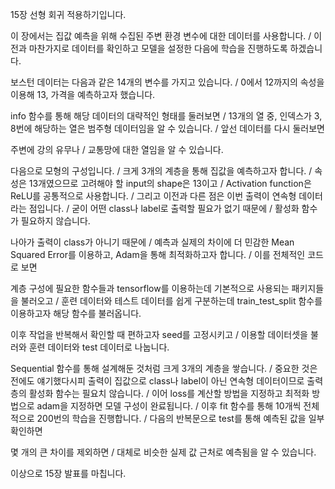 15장 선형 회귀 적용하기입니다.

이 장에서는 집값 예측을 위해 수집된 주변 환경 변수에 대한 데이터를 사용합니다. / 
이전과 마찬가지로 데이터를 확인하고 모델을 설정한 다음에 학습을 진행하도록 하겠습니다.

보스턴 데이터는 다음과 같은 14개의 변수를 가지고 있습니다. / 
0에서 12까지의 속성을 이용해 13, 가격을 예측하고자 했습니다.

info 함수를 통해 해당 데이터의 대략적인 형태를 둘러보면 / 13개의 열 중, 인덱스가 3, 8번에 해당하는 열은 범주형 데이터임을 알 수 있습니다. / 
앞선 데이터를 다시 둘러보면

주변에 강의 유무나 / 교통망에 대한 열임을 알 수 있습니다.

다음으로 모형의 구성입니다. / 
크게 3개의 계층을 통해 집값을 예측하고자 합니다. / 
속성은 13개였으므로 고려해야 할 input의 shape은 13이고 / Activation function은 ReLU를 공통적으로 사용합니다. / 
그리고 이전과 다른 점은 이번 출력이 연속형 데이터라는 점입니다. / 
굳이 어떤 class나 label로 출력할 필요가 없기 때문에 / 활성화 함수가 필요하지 않습니다.

나아가 출력이 class가 아니기 때문에 / 예측과 실제의 차이에 더 민감한 Mean Squared Error를 이용하고, Adam을 통해 최적화하고자 합니다. / 
이를 전체적인 코드로 보면

계층 구성에 필요한 함수들과 tensorflow를 이용하는데 기본적으로 사용되는 패키지들을 불러오고 / 훈련 데이터와 테스트 데이터를 쉽게 구분하는데 train_test_split 함수를 이용하고자 해당 함수를 불러옵니다.

이후 작업을 반복해서 확인할 때 편하고자 seed를 고정시키고 / 이용할 데이터셋을 불러와 훈련 데이터와 test 데이터로 나눕니다.

Sequential 함수를 통해 설계해둔 것처럼 크게 3개의 계층을 쌓습니다. / 
중요한 것은 전에도 얘기했다시피 출력이 집값으로 class나 label이 아닌 연속형 데이터이므로 출력층의 활성화 함수는 필요치 않습니다. / 
이어 loss를 계산할 방법을 지정하고 최적화 방법으로 adam을 지정하면 모델 구성이 완료됩니다. / 
이후 fit 함수를 통해 10개씩 전체적으로 200번의 학습을 진행합니다. / 
다음의 반복문으로 test를 통해 예측된 값을 일부 확인하면

몇 개의 큰 차이를 제외하면 / 대체로 비슷한 실제 값 근처로 예측됨을 알 수 있습니다.

이상으로 15장 발표를 마칩니다.
